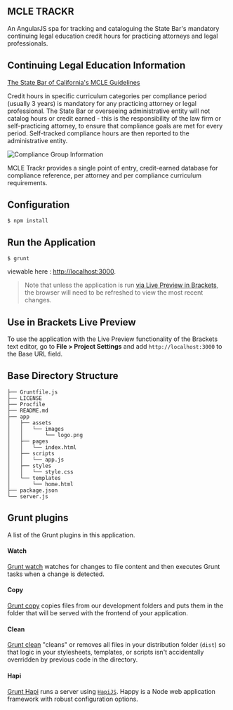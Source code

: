 ## MCLE TRACKR

An AngularJS spa for tracking and cataloguing the State Bar's mandatory continuing legal education credit hours for practicing attorneys and legal professionals.


## Continuing Legal Education Information

[The State Bar of California's MCLE Guidelines](http://mcle.calbar.ca.gov/)

Credit hours in specific curriculum categories per compliance period (usually 3 years) is mandatory for any practicing attorney or legal professional.  The State Bar or overseeing administrative entity will not catalog hours or credit earned - this is the responsibility of the law firm or self-practicing attorney, to ensure that compliance goals are met for every period.  Self-tracked compliance hours are then reported to the administrative entity.

![Compliance Group Information](/assets/images/compliancegroups.png)

MCLE Trackr provides a single point of entry, credit-earned database for compliance reference, per attorney and per compliance curriculum requirements.  

## Configuration

```
$ npm install
```

## Run the Application

```
$ grunt
```

viewable here : [http://localhost:3000](http://localhost:3000).

>Note that unless the application is run [via Live Preview in Brackets](#use-in-brackets-live-preview), the browser will need to be refreshed to view the most recent changes.


## Use in Brackets Live Preview

To use the application with the Live Preview functionality of the Brackets text editor, go to __File > Project Settings__ and add `http://localhost:3000` to the Base URL field.

## Base Directory Structure

```
├── Gruntfile.js
├── LICENSE
├── Procfile
├── README.md
├── app
│   ├── assets
│   │   └── images
│   │       └── logo.png
│   ├── pages
│   │   └── index.html
│   ├── scripts
│   │   └── app.js
│   ├── styles
│   │   └── style.css
│   └── templates
│       └── home.html
├── package.json
└── server.js
```


## Grunt plugins

A list of the Grunt plugins in this application.

#### Watch

[Grunt watch](https://github.com/gruntjs/grunt-contrib-watch) watches for changes to file content and then executes Grunt tasks when a change is detected.

#### Copy

[Grunt copy](https://github.com/gruntjs/grunt-contrib-copy) copies files from our development folders and puts them in the folder that will be served with the frontend of your application.

#### Clean

[Grunt clean](https://github.com/gruntjs/grunt-contrib-clean) "cleans" or removes all files in your distribution folder (`dist`) so that logic in your stylesheets, templates, or scripts isn't accidentally overridden by previous code in the directory.

#### Hapi

[Grunt Hapi](https://github.com/athieriot/grunt-hapi) runs a server using [`HapiJS`](http://hapijs.com/). Happy is a Node web application framework with robust configuration options.
